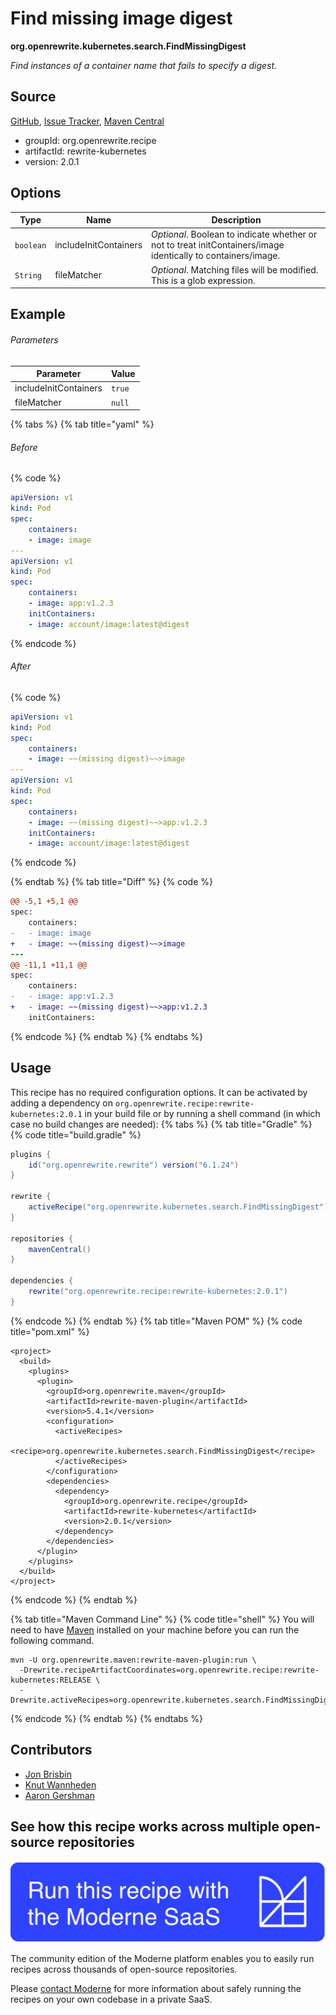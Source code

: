 # Find missing image digest

**org.openrewrite.kubernetes.search.FindMissingDigest**

_Find instances of a container name that fails to specify a digest._

## Source

[GitHub](https://github.com/openrewrite/rewrite-kubernetes/blob/main/src/main/java/org/openrewrite/kubernetes/search/FindMissingDigest.java), [Issue Tracker](https://github.com/openrewrite/rewrite-kubernetes/issues), [Maven Central](https://central.sonatype.com/artifact/org.openrewrite.recipe/rewrite-kubernetes/2.0.1/jar)

* groupId: org.openrewrite.recipe
* artifactId: rewrite-kubernetes
* version: 2.0.1

## Options

| Type | Name | Description |
| -- | -- | -- |
| `boolean` | includeInitContainers | *Optional*. Boolean to indicate whether or not to treat initContainers/image identically to containers/image. |
| `String` | fileMatcher | *Optional*. Matching files will be modified. This is a glob expression. |

## Example

###### Parameters
| Parameter | Value |
| -- | -- |
|includeInitContainers|`true`|
|fileMatcher|`null`|


{% tabs %}
{% tab title="yaml" %}

###### Before
{% code %}
```yaml
apiVersion: v1
kind: Pod
spec:
    containers:
    - image: image
---
apiVersion: v1
kind: Pod
spec:
    containers:
    - image: app:v1.2.3
    initContainers:
    - image: account/image:latest@digest
```
{% endcode %}

###### After
{% code %}
```yaml
apiVersion: v1
kind: Pod
spec:
    containers:
    - image: ~~(missing digest)~~>image
---
apiVersion: v1
kind: Pod
spec:
    containers:
    - image: ~~(missing digest)~~>app:v1.2.3
    initContainers:
    - image: account/image:latest@digest
```
{% endcode %}

{% endtab %}
{% tab title="Diff" %}
{% code %}
```diff
@@ -5,1 +5,1 @@
spec:
    containers:
-   - image: image
+   - image: ~~(missing digest)~~>image
---
@@ -11,1 +11,1 @@
spec:
    containers:
-   - image: app:v1.2.3
+   - image: ~~(missing digest)~~>app:v1.2.3
    initContainers:
```
{% endcode %}
{% endtab %}
{% endtabs %}


## Usage

This recipe has no required configuration options. It can be activated by adding a dependency on `org.openrewrite.recipe:rewrite-kubernetes:2.0.1` in your build file or by running a shell command (in which case no build changes are needed): 
{% tabs %}
{% tab title="Gradle" %}
{% code title="build.gradle" %}
```groovy
plugins {
    id("org.openrewrite.rewrite") version("6.1.24")
}

rewrite {
    activeRecipe("org.openrewrite.kubernetes.search.FindMissingDigest")
}

repositories {
    mavenCentral()
}

dependencies {
    rewrite("org.openrewrite.recipe:rewrite-kubernetes:2.0.1")
}
```
{% endcode %}
{% endtab %}
{% tab title="Maven POM" %}
{% code title="pom.xml" %}
```markup
<project>
  <build>
    <plugins>
      <plugin>
        <groupId>org.openrewrite.maven</groupId>
        <artifactId>rewrite-maven-plugin</artifactId>
        <version>5.4.1</version>
        <configuration>
          <activeRecipes>
            <recipe>org.openrewrite.kubernetes.search.FindMissingDigest</recipe>
          </activeRecipes>
        </configuration>
        <dependencies>
          <dependency>
            <groupId>org.openrewrite.recipe</groupId>
            <artifactId>rewrite-kubernetes</artifactId>
            <version>2.0.1</version>
          </dependency>
        </dependencies>
      </plugin>
    </plugins>
  </build>
</project>
```
{% endcode %}
{% endtab %}

{% tab title="Maven Command Line" %}
{% code title="shell" %}
You will need to have [Maven](https://maven.apache.org/download.cgi) installed on your machine before you can run the following command.

```shell
mvn -U org.openrewrite.maven:rewrite-maven-plugin:run \
  -Drewrite.recipeArtifactCoordinates=org.openrewrite.recipe:rewrite-kubernetes:RELEASE \
  -Drewrite.activeRecipes=org.openrewrite.kubernetes.search.FindMissingDigest
```
{% endcode %}
{% endtab %}
{% endtabs %}

## Contributors
* [Jon Brisbin](mailto:jon@jbrisbin.com)
* [Knut Wannheden](mailto:knut.wannheden@gmail.com)
* [Aaron Gershman](mailto:aegershman@gmail.com)


## See how this recipe works across multiple open-source repositories

[![Moderne Link Image](/.gitbook/assets/ModerneRecipeButton.png)](https://app.moderne.io/recipes/org.openrewrite.kubernetes.search.FindMissingDigest)

The community edition of the Moderne platform enables you to easily run recipes across thousands of open-source repositories.

Please [contact Moderne](https://moderne.io/product) for more information about safely running the recipes on your own codebase in a private SaaS.
